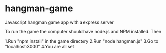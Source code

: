 # hangman-game
Javascript hangman game app with a express server

To run the game the computer should have node.js and NPM installed.
Then

1.Run "npm install" in the game directory
2.Run "node hangman.js"
3.Go to "localhost:3000"
4.You are all set
